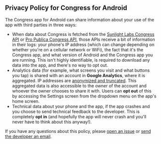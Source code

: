 ## Privacy Policy for Congress for Android

The Congress app for Android can share information about your use of the app with third parties in three ways:

* When data about Congress is fetched from the [Sunlight Labs Congress API](https://sunlightlabs.github.io/congress/) or [Pro Publica Congress API](https://www.propublica.org/datastore/api/propublica-congress-api), those APIs receive a bit of information in their logs: your phone's IP address (which can change depending on whether you're on a cellular network or WiFi), the fact that it's the Congress app, and what version of Android and the Congress app you are running. This isn't highly identifiable, is required to download any data into the app, and there's no way to opt out.
* Analytics data (for example, what screens you visit and what buttons you tap) is shared with an account in **Google Analytics**, where it is aggregated. IP addresses are [anonymized and truncated](https://support.google.com/analytics/answer/2763052?hl=en). This aggregated data is also accessible to the owner of the account and whoever the owner chooses to share it with. Users can **opt out** of this by accessing the Settings screen from the dropdown menu on the app's home screen.
* Technical data about your phone and the app, if the app crashes and you choose to send technical feedback to the developer. This is completely **opt in** (and hopefully the app will never crash and you'll never have to think about this anyway!).

If you have any questions about this policy, please [open an issue](https://github.com/konklone/congress-android/issues/new) or [send the developer an email](mailto:eric+congress@konklone.com).
